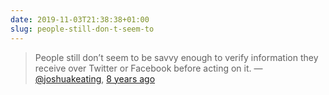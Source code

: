```yaml
---
date: 2019-11-03T21:38:38+01:00
slug: people-still-don-t-seem-to
---
```

> People still don’t seem to be savvy enough to verify information they receive over Twitter or Facebook before acting on it.
> — [@joshuakeating](https://twitter.com/joshuakeating), [8 years ago](https://foreignpolicy.com/2011/09/07/yelling-fire-in-a-crowded-twitter-2/)

